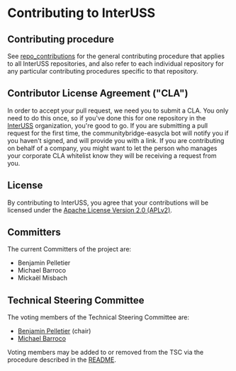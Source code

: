 # Contributing to InterUSS

## Contributing procedure

See [repo_contributions](repo_contributions.md) for the general contributing procedure that applies to all InterUSS repositories, and also refer to each individual repository for any particular contributing procedures specific to that repository.

## Contributor License Agreement ("CLA")

In order to accept your pull request, we need you to submit a CLA. You only need to do this once, so if you've done this for one repository in the [InterUSS](https://github.com/interuss) organization, you're good to go. If you are submitting a pull request for the first time, the communitybridge-easycla bot will notify you if you haven't signed, and will provide you with a link.  If you are contributing on behalf of a company, you might want to let the person who manages your corporate CLA whitelist know they will be receiving a request from you.

## License

By contributing to InterUSS, you agree that your contributions will be licensed under the [Apache License Version 2.0 (APLv2)](LICENSE).

## Committers

The current Committers of the project are:

* Benjamin Pelletier
* Michael Barroco
* Mickaël Misbach

## Technical Steering Committee

The voting members of the Technical Steering Committee are:

* [Benjamin Pelletier](https://github.com/BenjaminPelletier) (chair)
* [Michael Barroco](github.com/barroco)

Voting members may be added to or removed from the TSC via the procedure described in the [README](README.md#members).
